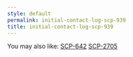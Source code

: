 ```yaml
---
style: default
permalink: initial-contact-log-scp-939
title: initial-contact-log-scp-939
---
```

You may also like:
[SCP-642](http://scp-wiki.net/scp-642)
[SCP-2705](http://scp-wiki.net/scp-2705)
